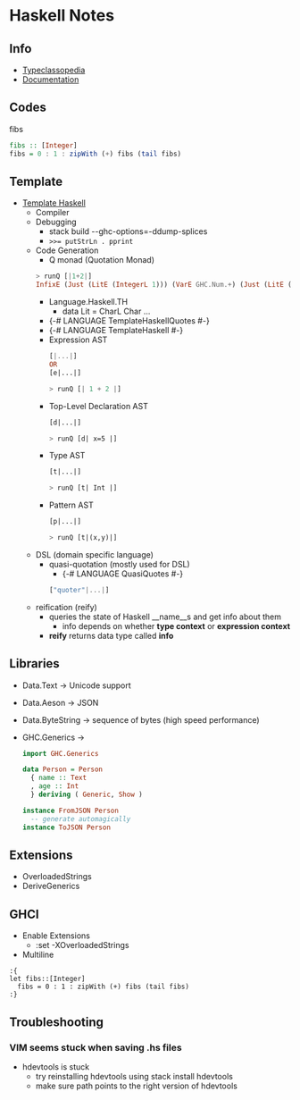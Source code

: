 # Haskell Notes

## Info

* [Typeclassopedia](https://wiki.haskell.org/Typeclassopedia)
* [Documentation](https://downloads.haskell.org/~ghc/8.0.2/docs/html/users_guide/)

## Codes

fibs
```haskell
fibs :: [Integer]
fibs = 0 : 1 : zipWith (+) fibs (tail fibs)
```

## Template

* [Template Haskell](https://ocharles.org.uk/blog/guest-posts/2014-12-22-template-haskell.html)
  * Compiler
  * Debugging
    * stack build --ghc-options=-ddump-splices
    * ``` >>= putStrLn . pprint ```
  * Code Generation
    * Q monad (Quotation Monad)
    ```haskell
    > runQ [|1+2|]
    InfixE (Just (LitE (IntegerL 1))) (VarE GHC.Num.+) (Just (LitE (IntegerL 2)))
    ```
    * Language.Haskell.TH
      * data Lit = CharL Char ...
    * {-# LANGUAGE TemplateHaskellQuotes #-}
    * {-# LANGUAGE TemplateHaskell #-}
    * Expression AST
      ```haskell
      [|...|]
      OR
      [e|...|]

      > runQ [| 1 + 2 |]
      ```
    * Top-Level Declaration AST
      ```haskell
      [d|...|]

      > runQ [d| x=5 |]
      ```
    * Type AST
      ```haskell
      [t|...|]

      > runQ [t| Int |]
      ```
    * Pattern AST
      ```haskell
      [p|...|]

      > runQ [t|(x,y)|]
      ```
  * DSL (domain specific language)
    * quasi-quotation (mostly used for DSL)
      * {-# LANGUAGE QuasiQuotes #-}
      ```haskell
      ["quoter"|...|]
      ```
  * reification (reify)
    * queries the state of Haskell __name__s and get info about them
      * info depends on whether __type context__ or __expression context__
    * **reify** returns data type called **info**



## Libraries

* Data.Text -> Unicode support
* Data.Aeson -> JSON
* Data.ByteString -> sequence of bytes (high speed performance)

* GHC.Generics ->
  ``` Haskell
  import GHC.Generics

  data Person = Person
    { name :: Text
    , age :: Int
    } deriving ( Generic, Show )

  instance FromJSON Person
    -- generate automagically
  instance ToJSON Person
  ```

## Extensions

* OverloadedStrings
* DeriveGenerics

## GHCI

* Enable Extensions
  * :set -XOverloadedStrings
* Multiline
```
:{
let fibs::[Integer]
  fibs = 0 : 1 : zipWith (+) fibs (tail fibs)
:}
```

## Troubleshooting

### VIM seems stuck when saving .hs files

* hdevtools is stuck
  * try reinstalling hdevtools using stack install hdevtools
  * make sure path points to the right version of hdevtools
